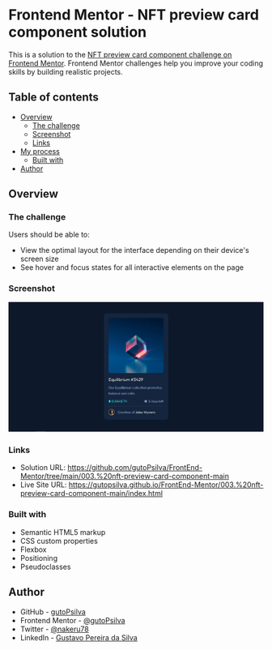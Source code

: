 # Frontend Mentor - NFT preview card component solution

This is a solution to the [NFT preview card component challenge on Frontend Mentor](https://www.frontendmentor.io/challenges/nft-preview-card-component-SbdUL_w0U). Frontend Mentor challenges help you improve your coding skills by building realistic projects. 


## Table of contents

- [Overview](#overview)
  - [The challenge](#the-challenge)
  - [Screenshot](#screenshot)
  - [Links](#links)
- [My process](#my-process)
  - [Built with](#built-with)
- [Author](#author)

## Overview

### The challenge

Users should be able to:

- View the optimal layout for the interface depending on their device's screen size
- See hover and focus states for all interactive elements on the page

### Screenshot
<div align="center">
  <img src="images/screenshot.JPG" alt="screenshot">
</div>

### Links

- Solution URL: https://github.com/gutoPsilva/FrontEnd-Mentor/tree/main/003.%20nft-preview-card-component-main
- Live Site URL: https://gutopsilva.github.io/FrontEnd-Mentor/003.%20nft-preview-card-component-main/index.html

### Built with

- Semantic HTML5 markup
- CSS custom properties
- Flexbox
- Positioning
- Pseudoclasses

## Author

- GitHub - [gutoPsilva](https://github.com/gutoPsilva)
- Frontend Mentor - [@gutoPsilva](https://www.frontendmentor.io/profile/gutoPsilva)
- Twitter - [@nakeru78](https://www.twitter.com/nakeru78)
- LinkedIn - [Gustavo Pereira da Silva](https://www.linkedin.com/in/gustavo-pereira-da-silva-b5b684247/)
